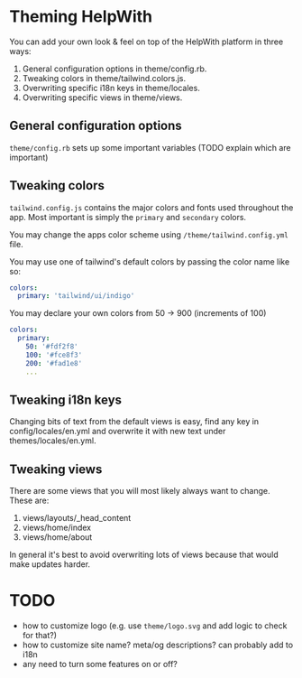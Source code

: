 # Theming HelpWith

You can add your own look & feel on top of the HelpWith platform in three ways:

1) General configuration options in theme/config.rb.
1) Tweaking colors in theme/tailwind.colors.js.
2) Overwriting specific i18n keys in theme/locales.
3) Overwriting specific views in theme/views.

## General configuration options

`theme/config.rb` sets up some important variables (TODO explain which are important)

## Tweaking colors

`tailwind.config.js` contains the major colors and fonts used throughout the app. Most important is simply
the `primary` and `secondary` colors.

You may change the apps color scheme using `/theme/tailwind.config.yml` file.

You may use one of tailwind's default colors by passing the color name like so:

```yaml
colors:
  primary: 'tailwind/ui/indigo'
```

You may declare your own colors from 50 -> 900 (increments of 100)

```yaml
colors:
  primary:
    50: '#fdf2f8'
    100: '#fce8f3'
    200: '#fad1e8'
    ...
```

## Tweaking i18n keys

Changing bits of text from the default views is easy, find any key in config/locales/en.yml and overwrite
it with new text under themes/locales/en.yml.

## Tweaking views

There are some views that you will most likely always want to change. These are:

1) views/layouts/_head_content
2) views/home/index
3) views/home/about

In general it's best to avoid overwriting lots of views because that would make updates harder.


# TODO

* how to customize logo (e.g. use `theme/logo.svg` and add logic to check for that?)
* how to customize site name? meta/og descriptions? can probably add to i18n
* any need to turn some features on or off?

